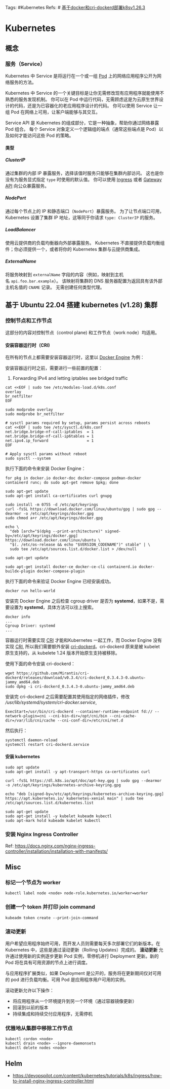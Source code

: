 Tags: #Kubernetes
Refs: # [基于docker和cri-dockerd部署k8sv1.26.3](https://www.cnblogs.com/qiuhom-1874/p/17279199.html)
# Kubernetes


## 概念

### 服务（Service）

Kubernetes 中 Service 是将运行在一个或一组 [Pod](https://kubernetes.io/zh-cn/docs/concepts/workloads/pods/) 上的网络应用程序公开为网络服务的方法。

Kubernetes 中 Service 的一个关键目标是让你无需修改现有应用程序就能使用不熟悉的服务发现机制。 你可以在 Pod 中运行代码，无需顾虑这是为云原生世界设计的代码，还是为已容器化的老应用程序设计的代码。 你可以使用 Service 让一组 Pod 在网络上可用，让客户端能够与其交互。

Service API 是 Kubernetes 的组成部分，它是一种抽象，帮助你通过网络暴露 Pod 组合。 每个 Service 对象定义一个逻辑组的端点（通常这些端点是 Pod）以及如何才能访问这些 Pod 的策略。

#### 类型

##### ClusterIP

通过集群的内部 IP 暴露服务，选择该值时服务只能够在集群内部访问。 这也是你没有为服务显式指定 `type` 时使用的默认值。 你可以使用 [Ingress](https://kubernetes.io/zh-cn/docs/concepts/services-networking/ingress/) 或者 [Gateway API](https://gateway-api.sigs.k8s.io/) 向公众暴露服务。

##### NodePort

通过每个节点上的 IP 和静态端口（`NodePort`）暴露服务。 为了让节点端口可用，Kubernetes 设置了集群 IP 地址，这等同于你请求 `type: ClusterIP` 的服务。
##### LoadBalancer

使用云提供商的负载均衡器向外部暴露服务。 Kubernetes 不直接提供负载均衡组件；你必须提供一个，或者将你的 Kubernetes 集群与云提供商集成。

##### ExternalName

将服务映射到 `externalName` 字段的内容（例如，映射到主机名 `api.foo.bar.example`）。 该映射将集群的 DNS 服务器配置为返回具有该外部主机名值的 `CNAME` 记录。 无需创建任何类型代理。


## 基于 Ubuntu 22.04 搭建 kubernetes (v1.28) 集群


### 控制节点和工作节点

这部分的内容对控制节点（control plane) 和工作节点（work node）均适用。

#### 安装容器运行时（CRI)

在所有的节点上都需要安装容器运行时，这里以 [Docker Engine](https://docs.docker.com/engine/install/ubuntu/) 为例：

安装容器运行时之前，需要进行一些前置的配置：

1. Forwarding IPv4 and letting iptables see bridged traffic

```shell
cat <<EOF | sudo tee /etc/modules-load.d/k8s.conf
overlay
br_netfilter
EOF

sudo modprobe overlay
sudo modprobe br_netfilter

# sysctl params required by setup, params persist across reboots
cat <<EOF | sudo tee /etc/sysctl.d/k8s.conf
net.bridge.bridge-nf-call-iptables  = 1
net.bridge.bridge-nf-call-ip6tables = 1
net.ipv4.ip_forward                 = 1
EOF

# Apply sysctl params without reboot
sudo sysctl --system
```

执行下面的命令来安装 Docker Engine：

```shell
for pkg in docker.io docker-doc docker-compose podman-docker containerd runc; do sudo apt-get remove $pkg; done

sudo apt-get update
sudo apt-get install ca-certificates curl gnupg

sudo install -m 0755 -d /etc/apt/keyrings
curl -fsSL https://download.docker.com/linux/ubuntu/gpg | sudo gpg --dearmor -o /etc/apt/keyrings/docker.gpg
sudo chmod a+r /etc/apt/keyrings/docker.gpg

echo \
  "deb [arch="$(dpkg --print-architecture)" signed-by=/etc/apt/keyrings/docker.gpg] https://download.docker.com/linux/ubuntu \
  "$(. /etc/os-release && echo "$VERSION_CODENAME")" stable" | \
  sudo tee /etc/apt/sources.list.d/docker.list > /dev/null

sudo apt-get update

sudo apt-get install docker-ce docker-ce-cli containerd.io docker-buildx-plugin docker-compose-plugin
```

执行下面的命令来验证 Docker Engine 已经安装成功。

```shell
docker run hello-world
```

安装完 Docker Engine 之后检查 cgroup driver 是否为 **systemd**，如果不是，需要设置为 **systemd**，具体方法可以往上搜索。

```shell
docker info
...
Cgroup Driver: systemd
...
```


容器运行时需要实现 [CRI](https://kubernetes.io/docs/concepts/architecture/cri/) 才能和Kubernetes 一起工作，而 Docker Engine 没有实现 [CRI](https://kubernetes.io/docs/concepts/architecture/cri/), 所以我们需要额外安装 [cri-dockerd](https://github.com/Mirantis/cri-dockerd)。cri-dockerd 原来是被 kubelet 原生支持的，从 kubelete 1.24 版本开始原生支持被移除。

使用下面的命令安装 cri-dockerd：

```shell
wget https://github.com/Mirantis/cri-dockerd/releases/download/v0.3.4/cri-dockerd_0.3.4.3-0.ubuntu-jammy_amd64.deb
sudo dpkg -i cri-dockerd_0.3.4.3-0.ubuntu-jammy_amd64.deb
```

安装完 cri-dockerd 之后需要配置其使用指定的网络插件，修改 _/usr/lib/systemd/system/cri-docker.service_, 

```
ExecStart=/usr/bin/cri-dockerd --container-runtime-endpoint fd:// --network-plugin=cni --cni-bin-dir=/opt/cni/bin --cni-cache-dir=/var/lib/cni/cache --cni-conf-dir=/etc/cni/net.d
```

然后执行：

```shell
systemctl daemon-reload
systemctl restart cri-dockerd.service
```


#### 安装 kubernetes


```shell
sudo apt update
sudo apt-get install -y apt-transport-https ca-certificates curl

curl -fsSL https://dl.k8s.io/apt/doc/apt-key.gpg | sudo gpg --dearmor -o /etc/apt/keyrings/kubernetes-archive-keyring.gpg

echo "deb [signed-by=/etc/apt/keyrings/kubernetes-archive-keyring.gpg] https://apt.kubernetes.io/ kubernetes-xenial main" | sudo tee /etc/apt/sources.list.d/kubernetes.list

sudo apt-get update
sudo apt-get install -y kubelet kubeadm kubectl
sudo apt-mark hold kubeadm kubelet kubectl
```



### 安装 Nginx Ingress Controller

Ref: https://docs.nginx.com/nginx-ingress-controller/installation/installation-with-manifests/



## Misc


### 标记一个节点为 **worker**

```shell
kubectl label node <node> node-role.kubernetes.io/worker=worker
```

### 创建一个 token 并打印 join command

```shell
kubeadm token create --print-join-command
```

### 滚动更新

用户希望应用程序始终可用，而开发人员则需要每天多次部署它们的新版本。在 Kubernetes 中，这些是通过滚动更新（Rolling Updates）完成的。 **滚动更新** 允许通过使用新的实例逐步更新 Pod 实例，零停机进行 Deployment 更新。新的 Pod 将在具有可用资源的节点上进行调度。

与应用程序扩展类似，如果 Deployment 是公开的，服务将在更新期间仅对可用的 pod 进行负载均衡。可用 Pod 是应用程序用户可用的实例。

滚动更新允许以下操作：

- 将应用程序从一个环境提升到另一个环境（通过容器镜像更新）
- 回滚到以前的版本
- 持续集成和持续交付应用程序，无需停机

### 优雅地从集群中移除工作节点

```shell
kubectl cordon <node>
kubectl drain <node> --ignore-daemonsets
kubectl delete nodes <node>
```

## Helm

- https://devopspilot.com/content/kubernetes/tutorials/k8s/ingress/how-to-install-nginx-ingress-controller.html